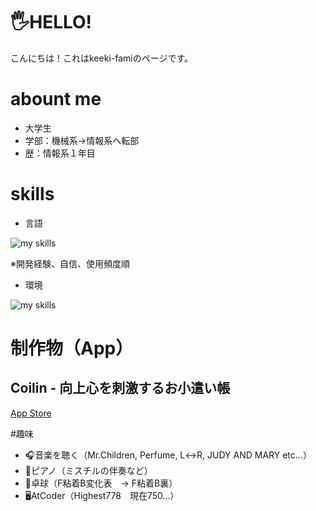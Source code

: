 # 🖐️HELLO!
こんにちは！これはkeeki-famiのページです。


# abount me
- 大学生
- 学部：機械系→情報系へ転部
- 歴：情報系１年目


# skills
- 言語
<img alt="my skills" src="https://skillicons.dev/icons?theme=dark&perline=7&i=swift,python,c,java,html,css,arduino" />

※開発経験、自信、使用頻度順


- 環境
<img alt="my skills" src="https://skillicons.dev/icons?theme=dark&perline=7&i=eclipse,visualstudio,vscode" />


# 制作物（App）
## Coilin - 向上心を刺激するお小遣い帳
<a href="https://apps.apple.com/jp/app/coilin-%E5%90%91%E4%B8%8A%E5%BF%83%E3%82%92%E5%88%BA%E6%BF%80%E3%81%99%E3%82%8B%E3%81%8A%E5%B0%8F%E9%81%A3%E3%81%84%E5%B8%B3/id6743780127">App Store</a>


#趣味
- 🎧音楽を聴く（Mr.Children, Perfume, L↔︎R, JUDY AND MARY etc...）
- 🎹ピアノ（ミスチルの伴奏など）
- 🏓卓球（F粘着B変化表　→ F粘着B裏）
- 🖥️AtCoder（Highest778　現在750...）

